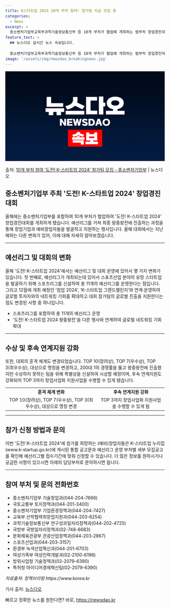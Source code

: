 ```yaml
---
title: K스타트업 2024 10개 부처 참여! 참가팀 지금 모집 중
categories:
  - News
excerpt: >
  중소벤처기업부교육부과학기술정보통신부 등 10개 부처가 협업해 개최하는 범부처 창업경진대회인 도전! K-스타트…
feature_text: >
  ## 뉴스다오 실시간 뉴스 속보입니다.

  중소벤처기업부교육부과학기술정보통신부 등 10개 부처가 협업해 개최하는 범부처 창업경진대회인 도전! K-스타트…
image: '/assets/img/newsdao_breakingnews.jpg'
---
```


![뉴스다오 속보](/assets/img/newsdao_breakingnews.jpg)

<p>출처: <a href="https://newsdao.kr/3086" rel="dofollow">10개 부처 참여 ‘도전! K-스타트업 2024’ 참가팀 모집   - 중소벤처기업부</a> | 뉴스다오</p>

<h2 data-ke-size="size26">중소벤처기업부 주최 '도전! K-스타트업 2024' 창업경진대회</h2>

<p data-ke-size="size16">올해에는 중소벤처기업부를 포함하여 10개 부처가 협업하여 '도전! K-스타트업 2024' 창업경진대회를 개최하게 됐습니다. 예선리그를 거쳐 최종 왕중왕전에 진출하는 과정을 통해 창업기업과 예비창업자들을 발굴하고 지원하는 행사입니다. 올해 대회에서는 지난해와는 다른 변화가 있어, 이에 대해 자세히 알아보겠습니다. </p>

<hr>

<h2 data-ke-size="size26">예선리그 및 대회의 변화</h2>

<p data-ke-size="size16">올해 '도전! K-스타트업 2024'에서는 예선리그 및 대회 운영에 있어서 몇 가지 변화가 있습니다. 첫 번째로, 예선리그가 개최되는데 있어서 스포츠산업 분야의 유망 스타트업을 발굴하기 위해 스포츠리그를 신설하여 총 11개의 예선리그를 운영한다는 점입니다. 그리고 12월에 개최 예정인 ‘컴업 2024’, ‘K-스타트업 그랜드챌린지’와 연계·운영하여 글로벌 투자자와의 네트워킹 기회를 확대하고 대회 참가팀의 글로벌 진출을 지원한다는 점도 변경된 사항 중 하나입니다.</p>

<ul>
  <li>스포츠리그를 포함하여 총 11개의 예선리그 운영</li>
  <li>'도전! K-스타트업 2024 왕중왕전'을 다른 행사와 연계하여 글로벌 네트워킹 기회 확대</li>
</ul>

<hr>

<h2 data-ke-size="size26">수상 및 후속 연계지원 강화</h2>

<p data-ke-size="size16">또한, 대회의 훈격 체계도 변경되었습니다. TOP 10(장려상), TOP 7(우수상), TOP 3(최우수상), 대상으로 명칭을 변경하고, 200대 1의 경쟁률을 뚫고 왕중왕전에 진출했지만 수상하지 못하는 팀을 위해 특별상을 신설하여 시상할 예정이며, 후속 연계지원도 강화되어 TOP 3까지 창업사업화 지원사업을 수행할 수 있게 됐습니다.</p>

<table>
  <tr>
    <td style="text-align: center; height: 17px;"><b>훈격 체계 변화</b></td>
    <td style="text-align: center; height: 17px;"><b>후속 연계지원 강화</b></td>
  </tr>
  <tr>
    <td style="text-align: center; height: 17px;">TOP 10(장려상), TOP 7(우수상), TOP 3(최우수상), 대상으로 명칭 변경</td>
    <td style="text-align: center; height: 17px;">TOP 3까지 창업사업화 지원사업을 수행할 수 있게 됨</td>
  </tr>
</table>

<hr>

<h2 data-ke-size="size26">참가 신청 방법과 문의</h2>

<p data-ke-size="size16">이번 '도전! K-스타트업 2024'에 참가를 희망하는 (예비)창업자들은 K-스타트업 누리집(www.k-startup.go.kr)에 게시된 통합 공고문과 예선리그 운영 부처별 세부 모집공고를 확인해 예선리그별 접수기간에 맞춰 신청할 수 있습니다. 더 많은 정보를 원하시거나 궁금한 사항이 있으시면 아래의 담당부처로 문의하시면 됩니다. </p>

<hr>

<h2 data-ke-size="size26">참여 부처 및 문의 전화번호</h2>

<ul>
  <li>중소벤처기업부 기술창업과(044-204-7666)</li>
  <li>국토교통부 토지정책과(044-201-3400)</li>
  <li>중소벤처기업부 기업환경정책과(044-204-7427)</li>
  <li>교육부 산학협력취창업지원과(044-203-6254)</li>
  <li>과학기술정보통신부 연구성과일자리정책과(044-202-4725)</li>
  <li>국방부 국방일자리정책과(02-748-6683)</li>
  <li>문화체육관광부 관광산업정책과(044-203-2867)</li>
  <li>스포츠산업과(044-203-3157)</li>
  <li>환경부 녹색산업혁신과(044-201-6703)</li>
  <li>여성가족부 여성인력개발과(02-2100-6196)</li>
  <li>방위사업청 기술정책과(02-2079-6390)</li>
  <li>특허청 아이디어경제혁신팀(02-2079-6390)</li>
</ul>

<p data-ke-size="size16"><i>자료출처: 정책브리핑 https://www.korea.kr</i></p>
<p data-ke-size="size16">기사 출처: <a href="https://newsdao.kr/3086">뉴스다오</a></p> 

빠르고 정확한 뉴스를 원한다면? 바로, <a href="https://newsdao.kr" rel="dofollow">https://newsdao.kr</a>


    
